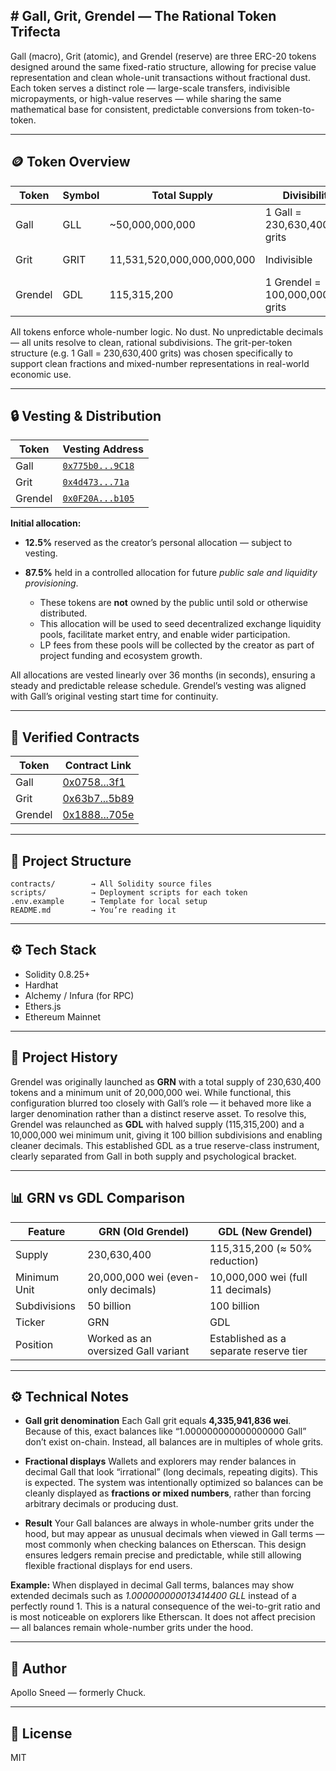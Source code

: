 ## # Gall, Grit, Grendel — The Rational Token Trifecta

Gall (macro), Grit (atomic), and Grendel (reserve) are three ERC-20 tokens designed around the same fixed-ratio structure, allowing for precise value representation and clean whole-unit transactions without fractional dust. Each token serves a distinct role — large-scale transfers, indivisible micropayments, or high-value reserves — while sharing the same mathematical base for consistent, predictable conversions from token-to-token. 

---

## 🪙 Token Overview

| Token   | Symbol | Total Supply               | Divisibility                      | Purpose                     |
| ------- | ------ | -------------------------- | --------------------------------- | --------------------------- |
| Gall    | GLL    | \~50,000,000,000           | 1 Gall = 230,630,400 grits        | Macro transactions          |
| Grit    | GRIT   | 11,531,520,000,000,000,000 | Indivisible                       | Atomic unit / micropayments |
| Grendel | GDL    | 115,315,200                | 1 Grendel = 100,000,000,000 grits | Reserve-class asset         |

All tokens enforce whole-number logic. No dust. No unpredictable decimals — all units resolve to clean, rational subdivisions. The grit-per-token structure (e.g. 1 Gall = 230,630,400 grits) was chosen specifically to support clean fractions and mixed-number representations in real-world economic use.

---

## 🔒 Vesting & Distribution

| Token   | Vesting Address                                                                             |
| ------- | ------------------------------------------------------------------------------------------- |
| Gall    | [`0x775b0...9C18`](https://etherscan.io/address/0x775b0D5528C2EfCDC418F7CB99193704B80A9C18) |
| Grit    | [`0x4d473...71a`](https://etherscan.io/address/0x4d4734e263654f0a2349438582027b17afc9715a)  |
| Grendel | [`0x0F20A...b105`](https://etherscan.io/address/0x0F20A36211daA4E9621842C89795578284bBb105) |

**Initial allocation:**

* **12.5%** reserved as the creator’s personal allocation — subject to vesting.
* **87.5%** held in a controlled allocation for future *public sale and liquidity provisioning*.

  * These tokens are **not** owned by the public until sold or otherwise distributed.
  * This allocation will be used to seed decentralized exchange liquidity pools, facilitate market entry, and enable wider participation.
  * LP fees from these pools will be collected by the creator as part of project funding and ecosystem growth.

All allocations are vested linearly over 36 months (in seconds), ensuring a steady and predictable release schedule. Grendel’s vesting was aligned with Gall’s original vesting start time for continuity.

---

## 📜 Verified Contracts

| Token   | Contract Link                                                                          |
| ------- | -------------------------------------------------------------------------------------- |
| Gall    | [0x0758...3f1](https://etherscan.io/token/0x075886c3d6e2f5b1622373fcc3ddf3b8ad34c3f1)  |
| Grit    | [0x63b7...5b89](https://etherscan.io/token/0x63b744ACC4D57f5436194ad5cd976DF5B1251d89) |
| Grendel | [0x1888...705e](https://etherscan.io/token/0x188864dCE30F798f7eaa0c51996B44051d77705e) |

---

## 📂 Project Structure

```
contracts/        → All Solidity source files  
scripts/          → Deployment scripts for each token  
.env.example      → Template for local setup  
README.md         → You’re reading it  

```

---

## ⚙️ Tech Stack

* Solidity 0.8.25+
* Hardhat
* Alchemy / Infura (for RPC)
* Ethers.js
* Ethereum Mainnet

---

## 📖 Project History

Grendel was originally launched as **GRN** with a total supply of 230,630,400 tokens and a minimum unit of 20,000,000 wei. While functional, this configuration blurred too closely with Gall’s role — it behaved more like a larger denomination rather than a distinct reserve asset. To resolve this, Grendel was relaunched as **GDL** with halved supply (115,315,200) and a 10,000,000 wei minimum unit, giving it 100 billion subdivisions and enabling cleaner decimals. This established GDL as a true reserve-class instrument, clearly separated from Gall in both supply and psychological bracket.

---

## 📊 GRN vs GDL Comparison

| Feature      | GRN (Old Grendel)                   | GDL (New Grendel)                      |
| ------------ | ----------------------------------- | -------------------------------------- |
| Supply       | 230,630,400                         | 115,315,200 (≈ 50% reduction)          |
| Minimum Unit | 20,000,000 wei (even-only decimals) | 10,000,000 wei (full 11 decimals)      |
| Subdivisions | 50 billion                          | 100 billion                            |
| Ticker       | GRN                                 | GDL                                    |
| Position     | Worked as an oversized Gall variant | Established as a separate reserve tier |

---

## ⚙️ Technical Notes

* **Gall grit denomination**
  Each Gall grit equals **4,335,941,836 wei**. Because of this, exact balances like “1.000000000000000000 Gall” don’t exist on-chain. Instead, all balances are in multiples of whole grits.

* **Fractional displays**
  Wallets and explorers may render balances in decimal Gall that look “irrational” (long decimals, repeating digits). This is expected. The system was intentionally optimized so balances can be cleanly displayed as **fractions or mixed numbers**, rather than forcing arbitrary decimals or producing dust.

* **Result**
  Your Gall balances are always in whole-number grits under the hood, but may appear as unusual decimals when viewed in Gall terms — most commonly when checking balances on Etherscan. This design ensures ledgers remain precise and predictable, while still allowing flexible fractional displays for end users.

**Example:** When displayed in decimal Gall terms, balances may show extended decimals such as *1.000000000013414400 GLL* instead of a perfectly round 1. This is a natural consequence of the wei-to-grit ratio and is most noticeable on explorers like Etherscan. It does not affect precision — all balances remain whole-number grits under the hood.

---

## 👤 Author

Apollo Sneed — formerly Chuck.

---

## 📜 License

MIT
